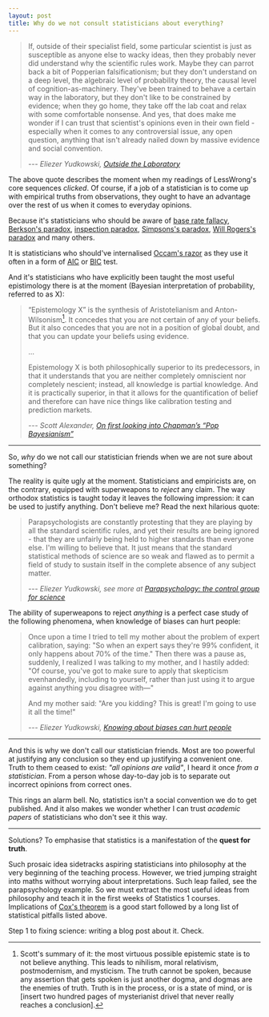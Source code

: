 ```yaml
---
layout: post
title: Why do we not consult statisticians about everything?
---
```


> If, outside of their specialist field, some particular scientist is
> just as susceptible as anyone else to wacky ideas, then they probably
> never did understand why the scientific rules work.  Maybe they can
> parrot back a bit of Popperian falsificationism; but they don't
> understand on a deep level, the algebraic level of probability theory,
> the causal level of cognition-as-machinery. They've been trained to
> behave a certain way in the laboratory, but they don't like to be
> constrained by evidence; when they go home, they take off the lab coat
> and relax with some comfortable nonsense.  And yes, that does make me
> wonder if I can trust that scientist's opinions even in their own
> field - especially when it comes to any controversial issue, any open
> question, anything that isn't already nailed down by massive evidence
> and social convention.
>
> --- <cite>Eliezer Yudkowski, [Outside the Laboratory][out]</cite>

The above quote describes the moment when my readings of LessWrong's core
sequences *clicked*. Of course, if a job of a statistician is to come up with
empirical truths from observations, they ought to have an advantage over the
rest of us when it comes to everyday opinions.

Because it's statisticians who should be aware of [base rate fallacy][base],
[Berkson's paradox][berk], [inspection paradox][inspection], [Simpsons's
paradox][simpson], [Will Rogers's paradox][rogers] and many others.

It is statisticians who should've internalised [Occam's razor][razor] as they
use it often in a form of [AIC][AIC] or [BIC][BIC] test.

And it's statisticians who have explicitly been taught the most useful
epistimology there is at the moment (Bayesian interpretation of probability,
referred to as X):

> “Epistemology X” is the synthesis of Aristotelianism and Anton-Wilsonism[^1].
> It concedes that you are not certain of any of your beliefs. But it also
> concedes that you are not in a position of global doubt, and that you can
> update your beliefs using evidence.
>
> ...
>
> Epistemology X is both philosophically superior to its predecessors, in that
> it understands that you are neither completely omniscient nor completely
> nescient; instead, all knowledge is partial knowledge. And it is practically
> superior, in that it allows for the quantification of belief and therefore
> can have nice things like calibration testing and prediction markets.
>
> --- <cite>Scott Alexander, [On first looking into Chapman’s “Pop
> Bayesianism”][pop]</cite>

----

So, *why* do we not call our statistician friends when we are not sure about
something?

The reality is quite ugly at the moment. Statisticians and empiricists are, on
the contrary, equipped with superweapons to *reject* any claim. The way
orthodox statistics is taught today it leaves the following impression: it can
be used to justify anything. Don't believe me? Read the next hilarious quote:

> Parapsychologists are constantly protesting that they are playing by all the
> standard scientific rules, and yet their results are being ignored - that
> they are unfairly being held to higher standards than everyone else. I'm
> willing to believe that. It just means that the standard statistical methods
> of science are so weak and flawed as to permit a field of study to sustain
> itself in the complete absence of any subject matter.
>
> --- <cite>Eliezer Yudkowski, see more at [Parapsychology: the control group for science][para]</cite>

The ability of superweapons to reject *anything* is a perfect case study of the
following phenomena, when knowledge of biases can hurt people:

> Once upon a time I tried to tell my mother about the problem of expert
> calibration, saying:  "So when an expert says they're 99% confident, it only
> happens about 70% of the time."  Then there was a pause as, suddenly, I
> realized I was talking to my mother, and I hastily added:  "Of course, you've
> got to make sure to apply that skepticism evenhandedly, including to
> yourself, rather than just using it to argue against anything you disagree
> with—"
>
> And my mother said:  "Are you kidding?  This is great!  I'm going to use it all the time!"
>
> --- <cite>Eliezer Yudkowski, [Knowing about biases can hurt people][hurt]</cite>

--------

And this is why we don't call our statistician friends. Most are too powerful
at justifying any conclusion so they end up justifying a convenient one. Truth
to them ceased to exist: *"all opinions are valid"*, I heard it once *from a
statistician*. From a person whose day-to-day job is to separate out incorrect
opinions from correct ones.

This rings an alarm bell. No, statistics isn't a social convention we do to get
published. And it also makes we wonder whether I can trust *academic
papers* of statisticians who don't see it this way.

---------

Solutions? To emphasise that statistics is a manifestation of the **quest for
truth**.

Such prosaic idea sidetracks aspiring statisticians into philosophy at the very
beginning of the teaching process. However, we tried jumping straight into
maths without worrying about interpretations. Such leap failed, see the
parapsychology example. So we must extract the most useful ideas from
philosophy and teach it in the first weeks of Statistics 1 courses.
Implications of [Cox's theorem][Cox] is a good start followed by a long list
of statistical pitfalls listed above.

Step 1 to fixing science: writing a blog post about it. Check.

[^1]: Scott's summary of it: the most virtuous possible epistemic state is to
      not believe anything. This leads to nihilism, moral relativism,
      postmodernism, and mysticism.  The truth cannot be spoken, because any
      assertion that gets spoken is just another dogma, and dogmas are the
      enemies of truth. Truth is in the process, or is a state of mind, or is
      [insert two hundred pages of mysterianist drivel that never really
      reaches a conclusion].

[out]: http://lesswrong.com/lw/gv/outside_the_laboratory/
[base]: https://en.wikipedia.org/wiki/Base_rate_fallacy
[berk]: https://en.wikipedia.org/wiki/Berkson%27s_paradox
[inspection]: https://en.wikipedia.org/wiki/Renewal_theory#The_inspection_paradox
[simpson]: https://en.wikipedia.org/wiki/Simpson%27s_paradox
[rogers]: https://en.wikipedia.org/wiki/Will_Rogers_phenomenon
[razor]: https://en.wikipedia.org/wiki/Occam%27s_razor
[pop]: http://slatestarcodex.com/2013/08/06/on-first-looking-into-chapmans-pop-bayesianism/
[AIC]: https://en.wikipedia.org/wiki/Akaike_information_criterion
[BIC]: https://en.wikipedia.org/wiki/Bayesian_information_criterion
[para]: http://lesswrong.com/lw/1ib/parapsychology_the_control_group_for_science/
[hurt]: http://lesswrong.com/lw/he/knowing_about_biases_can_hurt_people/
[Cox]: https://en.wikipedia.org/wiki/Cox%27s_theorem

